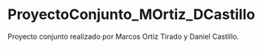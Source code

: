 # ProyectoConjunto_MOrtiz_DCastillo
Proyecto conjunto realizado  por Marcos Ortiz Tirado y Daniel Castillo.
